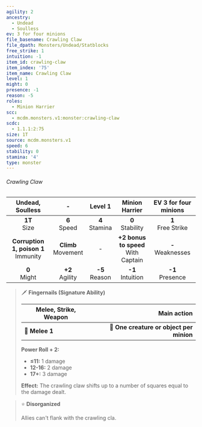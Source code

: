 ```yaml
---
agility: 2
ancestry:
  - Undead
  - Soulless
ev: 3 for four minions
file_basename: Crawling Claw
file_dpath: Monsters/Undead/Statblocks
free_strike: 1
intuition: -1
item_id: crawling-claw
item_index: '75'
item_name: Crawling Claw
level: 1
might: 0
presence: -1
reason: -5
roles:
  - Minion Harrier
scc:
  - mcdm.monsters.v1:monster:crawling-claw
scdc:
  - 1.1.1:2:75
size: 1T
source: mcdm.monsters.v1
speed: 6
stability: 0
stamina: '4'
type: monster
---
```


###### Crawling Claw

|             Undead, Soulless             |            -            |      Level 1       |             Minion Harrier              | EV 3 for four minions  |
| :--------------------------------------: | :---------------------: | :----------------: | :-------------------------------------: | :--------------------: |
|             **1T**<br/> Size             |    **6**<br/> Speed     | **4**<br/> Stamina |          **0**<br/> Stability           | **1**<br/> Free Strike |
| **Corruption 1, poison 1**<br/> Immunity | **Climb**<br/> Movement |         -          | **+2 bonus to speed**<br/> With Captain | **-**<br/> Weaknesses  |
|             **0**<br/> Might             |   **+2**<br/> Agility   | **-5**<br/> Reason |          **-1**<br/> Intuition          |  **-1**<br/> Presence  |

> 🗡 **Fingernails (Signature Ability)**
>
> | **Melee, Strike, Weapon** |                          **Main action** |
> | ------------------------- | ---------------------------------------: |
> | **📏 Melee 1**            | **🎯 One creature or object per minion** |
>
> **Power Roll + 2:**
>
> - **≤11:** 1 damage
> - **12-16:** 2 damage
> - **17+:** 3 damage
>
> **Effect:** The crawling claw shifts up to a number of squares equal to the damage dealt.

> ⭐️ **Disorganized**
>
> Allies can't flank with the crawling cla.
